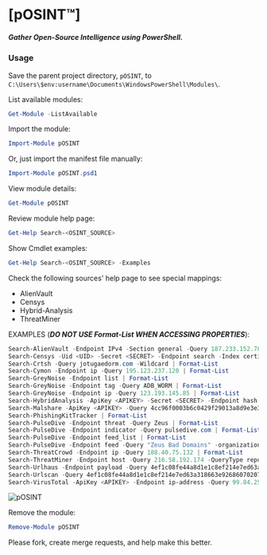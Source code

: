 # [pOSINT™]  
##### Gather Open-Source Intelligence using PowerShell.  

### Usage  
Save the parent project directory, `pOSINT`, to `C:\Users\$env:username\Documents\WindowsPowerShell\Modules\`.  

List available modules:  
```powershell
Get-Module -ListAvailable
```

Import the module:  
```powershell
Import-Module pOSINT
```

Or, just import the manifest file manually:  
```powershell
Import-Module pOSINT.psd1
```

View module details:  
```powershell
Get-Module pOSINT
```

Review module help page:  
```powershell
Get-Help Search-<OSINT_SOURCE>
```

Show Cmdlet examples:  
```powershell
Get-Help Search-<OSINT_SOURCE> -Examples
```

Check the following sources' help page to see special mappings:  
- AlienVault  
- Censys  
- Hybrid-Analysis  
- ThreatMiner  

EXAMPLES (***DO NOT USE Format-List WHEN ACCESSING PROPERTIES***):  
```powershell
Search-AlienVault -Endpoint IPv4 -Section general -Query 187.233.152.78 | Format-List
Search-Censys -Uid <UID> -Secret <SECRET> -Endpoint search -Index certificates -Query pandorasong.com | Format-List
Search-Crtsh -Query jotugaedorm.com -Wildcard | Format-List
Search-Cymon -Endpoint ip -Query 195.123.237.120 | Format-List
Search-GreyNoise -Endpoint list | Format-List
Search-GreyNoise -Endpoint tag -Query ADB_WORM | Format-List
Search-GreyNoise -Endpoint ip -Query 123.193.145.85 | Format-List
Search-HybridAnalysis -ApiKey <APIKEY> -Secret <SECRET> -Endpoint hash -Name hash -Query 116858001ed50d8dd02b353473a139b98820dcf620c9e70e8a51c49f62cc6581 | Format-List
Search-Malshare -ApiKey <APIKEY> -Query 4cc96f0003b6c0429f29013a8d9e3e3c | Format-List
Search-PhishingKitTracker | Format-List
Search-PulseDive -Endpoint threat -Query Zeus | Format-List
Search-PulseDive -Endpoint indicator -Query pulsedive.com | Format-List
Search-PulseDive -Endpoint feed_list | Format-List
Search-PulseDive -Endpoint feed -Query "Zeus Bad Domains" -organization abuse.ch | Format-List
Search-ThreatCrowd -Endpoint ip -Query 188.40.75.132 | Format-List
Search-ThreatMiner -Endpoint host -Query 216.58.192.174 -QueryType report_tagging | Format-List
Search-Urlhaus -Endpoint payload -Query 4ef1c08fe44a8d1e1c8ef214e7ed63a318663e926860702076bc6234fd3b1d11 | Format-List
Search-Urlscan -Query 4ef1c08fe44a8d1e1c8ef214e7ed63a318663e926860702076bc6234fd3b1d11 | Format-List
Search-VirusTotal -ApiKey <APIKEY> -Endpoint ip-address -Query 99.84.254.97 | Format-List
```
![pOSINT](https://raw.githubusercontent.com/ecstatic-nobel/pOSINT/master/static/assets/pOSINT.gif)  

Remove the module:  
```powershell
Remove-Module pOSINT
```

Please fork, create merge requests, and help make this better.  

